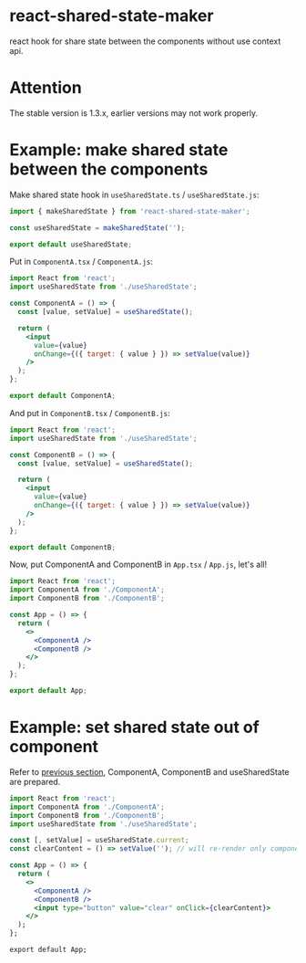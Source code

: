 # react-shared-state-maker

react hook for share state between the components without use context api.

# Attention

The stable version is 1.3.x, earlier versions may not work properly.

# Example: make shared state between the components

Make shared state hook in `useSharedState.ts` / `useSharedState.js`:

```javascript
import { makeSharedState } from 'react-shared-state-maker';

const useSharedState = makeSharedState('');

export default useSharedState;
```

Put in `ComponentA.tsx` / `ComponentA.js`:

```jsx
import React from 'react';
import useSharedState from './useSharedState';

const ComponentA = () => {
  const [value, setValue] = useSharedState();

  return (
    <input
      value={value}
      onChange={({ target: { value } }) => setValue(value)}
    />
  );
};

export default ComponentA;
```

And put in `ComponentB.tsx` / `ComponentB.js`:

```jsx
import React from 'react';
import useSharedState from './useSharedState';

const ComponentB = () => {
  const [value, setValue] = useSharedState();

  return (
    <input
      value={value}
      onChange={({ target: { value } }) => setValue(value)}
    />
  );
};

export default ComponentB;
```

Now, put ComponentA and ComponentB in `App.tsx` / `App.js`, let's all!

```jsx
import React from 'react';
import ComponentA from './ComponentA';
import ComponentB from './ComponentB';

const App = () => {
  return (
    <>
      <ComponentA />
      <ComponentB />
    </>
  );
};

export default App;
```

# Example: set shared state out of component

Refer to [previous section](#example-make-shared-state-between-the-components), ComponentA, ComponentB and useSharedState are prepared.

```jsx
import React from 'react';
import ComponentA from './ComponentA';
import ComponentB from './ComponentB';
import useSharedState from './useSharedState';

const [, setValue] = useSharedState.current;
const clearContent = () => setValue(''); // will re-render only components of shared state

const App = () => {
  return (
    <>
      <ComponentA />
      <ComponentB />
      <input type="button" value="clear" onClick={clearContent}>
    </>
  );
};

export default App;
```
